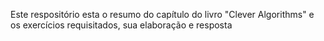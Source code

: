 Este respositório esta o resumo do capítulo do livro "Clever Algorithms" e os exercícios requisitados, sua elaboração e resposta

